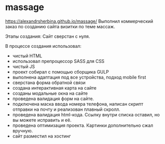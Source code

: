 # massage
 https://alexandrsherbina.github.io/massage/
Выполнил коммерческий заказ по созданию сайта визитки по теме массаж.


Этапы создания: 
Сайт сверстан с нуля.

В процессе создания использовал: 
- чистый HTML 
- использовал препроцессор SASS для CSS
- чистый JS
- проект собирал с помощью сборщика GULP 
- выполнена адаптация под все устройства, подход mobile first
- сверстана форма обратной связи
- создана интерактивная карта на сайте
- созданы модальные окна на сайте
- проведена валидация форм на сайте.
- подключена маска ввода номера телефона, написан скрипт отправки на почту и реализован плавный скролл. 
- проведена валидация html-кода. Ссылку внутри списка оставил, но вы можете исправить и её.
- проведена оптимизация проекта. Картинки дополнительно сжал вручную.
- сайт разместил на хостинг


